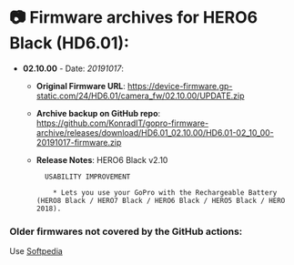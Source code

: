 # 📷 Firmware archives for HERO6 Black (HD6.01):

- **02.10.00** - Date: *20191017*:
	- **Original Firmware URL**: https://device-firmware.gp-static.com/24/HD6.01/camera_fw/02.10.00/UPDATE.zip
	- **Archive backup on GitHub repo**: https://github.com/KonradIT/gopro-firmware-archive/releases/download/HD6.01_02.10.00/HD6.01-02_10_00-20191017-firmware.zip
	- **Release Notes**:
            HERO6 Black v2.10
			
			USABILITY IMPROVEMENT
			
			  * Lets you use your GoPro with the Rechargeable Battery (HERO8 Black / HERO7 Black / HERO6 Black / HERO5 Black / HERO 2018). 
			
			

### Older firmwares not covered by the GitHub actions:

Use [Softpedia](https://drivers.softpedia.com/dyn-search.php?search_term=Hero6&p_category=2)